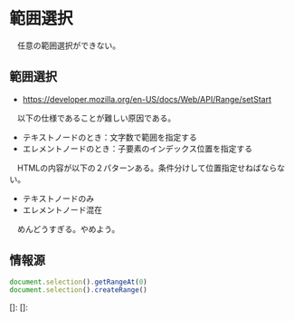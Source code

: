 # 範囲選択

　任意の範囲選択ができない。

## 範囲選択

* https://developer.mozilla.org/en-US/docs/Web/API/Range/setStart

　以下の仕様であることが難しい原因である。

* テキストノードのとき：文字数で範囲を指定する
* エレメントノードのとき：子要素のインデックス位置を指定する

　HTMLの内容が以下の２パターンある。条件分けして位置指定せねばならない。

* テキストノードのみ
* エレメントノード混在

　めんどうすぎる。やめよう。

## 情報源

```javascript
document.selection().getRangeAt(0)
document.selection().createRange()
```

[]:
[]:


